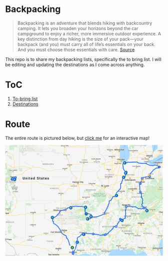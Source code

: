 # Backpacking

> Backpacking is an adventure that blends hiking with backcountry camping. It lets you broaden your horizons beyond the car campground to enjoy a richer, more immersive outdoor experience. A key distinction from day hiking is the size of your pack—your backpack (and you) must carry all of life’s essentials on your back. And you must choose those essentials with care. [Source](https://www.rei.com/learn/expert-advice/backpacking-beginners.html)

This repo is to share my backpacking lists, specifically the to bring list. I will be editing and updating the destinations as I come across anything.

# ToC

1. [To-bring list](https://github.com/pomkos/backpacking/blob/master/To%20Bring%20List.md)
2. [Destinations](https://github.com/pomkos/backpacking/blob/master/Destinations.md)

# Route

The entire route is pictured below, but [click me](https://www.google.com/maps/d/u/0/edit?mid=1GGfOeqwNDjZYtL3dYGlSit8sWXhgzJWN&usp=sharing) for an interactive map!

<img src="https://github.com/pomkos/backpacking/blob/master/entire_route.png" width="620">
